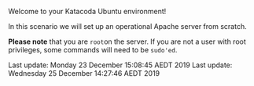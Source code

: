 Welcome to your Katacoda Ubuntu environment!

In this scenario we will set up an operational Apache server from scratch.

**Please note** that you are `root`on the server.
If you are not a user with root privileges, some commands will need to be `sudo'ed`.

Last update: Monday 23 December  15:08:45 AEDT 2019
Last update: Wednesday 25 December  14:27:46 AEDT 2019
